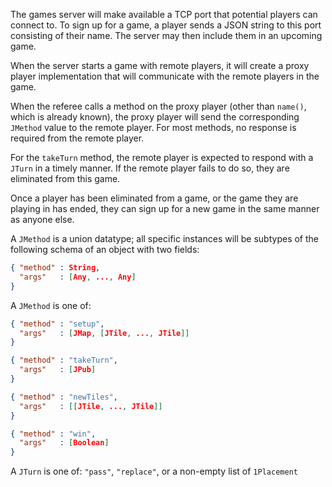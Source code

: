 The games server will make available a TCP port that potential players can connect to. To sign up for a game, a player sends a JSON string to this port consisting of their name. The server may then include them in an upcoming game.

When the server starts a game with remote players, it will create a proxy player implementation that will communicate with the remote players in the game.

When the referee calls a method on the proxy player (other than `name()`, which is already known), the proxy player will send the corresponding `JMethod` value to the remote player. For most methods, no response is required from the remote player.

For the `takeTurn` method, the remote player is expected to respond with a `JTurn` in a timely manner. If the remote player fails to do so, they are eliminated from this game.

Once a player has been eliminated from a game, or the game they are playing in has ended, they can sign up for a new game in the same manner as anyone else.

A `JMethod` is a union datatype; all specific instances will be subtypes of the following schema of an object with two fields:
```json
{ "method" : String,
  "args"   : [Any, ..., Any]
}
```
A `JMethod` is one of:
```json
{ "method" : "setup",
  "args"   : [JMap, [JTile, ..., JTile]]
}
```
```json
{ "method" : "takeTurn",
  "args"   : [JPub]
}
```
```json
{ "method" : "newTiles",
  "args"   : [[JTile, ..., JTile]]
}
```
```json
{ "method" : "win",
  "args"   : [Boolean]
}
```
A `JTurn` is one of: `"pass"`, `"replace"`, or a non-empty list of `1Placement`